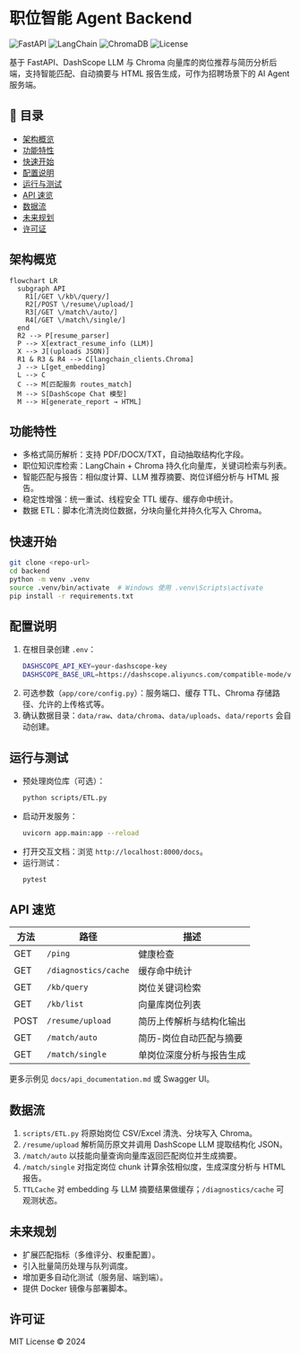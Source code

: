 # 职位智能 Agent Backend

![FastAPI](https://img.shields.io/badge/FastAPI-0.110+-009688?logo=fastapi)
![LangChain](https://img.shields.io/badge/LangChain-0.3.x-1C3A70)
![ChromaDB](https://img.shields.io/badge/Vectorstore-ChromaDB-orange)
![License](https://img.shields.io/badge/license-MIT-blue)

基于 FastAPI、DashScope LLM 与 Chroma 向量库的岗位推荐与简历分析后端，支持智能匹配、自动摘要与 HTML 报告生成，可作为招聘场景下的 AI Agent 服务端。

## 📑 目录
- [架构概览](#架构概览)
- [功能特性](#功能特性)
- [快速开始](#快速开始)
- [配置说明](#配置说明)
- [运行与测试](#运行与测试)
- [API 速览](#api-速览)
- [数据流](#数据流)
- [未来规划](#未来规划)
- [许可证](#许可证)

## 架构概览
```mermaid
flowchart LR
  subgraph API
    R1[/GET \/kb\/query/]
    R2[/POST \/resume\/upload/]
    R3[/GET \/match\/auto/]
    R4[/GET \/match\/single/]
  end
  R2 --> P[resume_parser]
  P --> X[extract_resume_info (LLM)]
  X --> J[(uploads JSON)]
  R1 & R3 & R4 --> C[langchain_clients.Chroma]
  J --> L[get_embedding]
  L --> C
  C --> M[匹配服务 routes_match]
  M --> S[DashScope Chat 模型]
  M --> H[generate_report → HTML]
```

## 功能特性
- 多格式简历解析：支持 PDF/DOCX/TXT，自动抽取结构化字段。
- 职位知识库检索：LangChain + Chroma 持久化向量库，关键词检索与列表。
- 智能匹配与报告：相似度计算、LLM 推荐摘要、岗位详细分析与 HTML 报告。
- 稳定性增强：统一重试、线程安全 TTL 缓存、缓存命中统计。
- 数据 ETL：脚本化清洗岗位数据，分块向量化并持久化写入 Chroma。

## 快速开始
```bash
git clone <repo-url>
cd backend
python -m venv .venv
source .venv/bin/activate  # Windows 使用 .venv\Scripts\activate
pip install -r requirements.txt
```

## 配置说明
1. 在根目录创建 `.env`：  
   ```bash
   DASHSCOPE_API_KEY=your-dashscope-key
   DASHSCOPE_BASE_URL=https://dashscope.aliyuncs.com/compatible-mode/v1
   ```
2. 可选参数（`app/core/config.py`）：服务端口、缓存 TTL、Chroma 存储路径、允许的上传格式等。
3. 确认数据目录：`data/raw`、`data/chroma`、`data/uploads`、`data/reports` 会自动创建。

## 运行与测试
- 预处理岗位库（可选）：  
  ```bash
  python scripts/ETL.py
  ```
- 启动开发服务：  
  ```bash
  uvicorn app.main:app --reload
  ```
- 打开交互文档：浏览 `http://localhost:8000/docs`。
- 运行测试：  
  ```bash
  pytest
  ```

## API 速览
| 方法 | 路径 | 描述 |
| --- | --- | --- |
| GET | `/ping` | 健康检查 |
| GET | `/diagnostics/cache` | 缓存命中统计 |
| GET | `/kb/query` | 岗位关键词检索 |
| GET | `/kb/list` | 向量库岗位列表 |
| POST | `/resume/upload` | 简历上传解析与结构化输出 |
| GET | `/match/auto` | 简历-岗位自动匹配与摘要 |
| GET | `/match/single` | 单岗位深度分析与报告生成 |

更多示例见 `docs/api_documentation.md` 或 Swagger UI。

## 数据流
1. `scripts/ETL.py` 将原始岗位 CSV/Excel 清洗、分块写入 Chroma。  
2. `/resume/upload` 解析简历原文并调用 DashScope LLM 提取结构化 JSON。  
3. `/match/auto` 以技能向量查询向量库返回匹配岗位并生成摘要。  
4. `/match/single` 对指定岗位 chunk 计算余弦相似度，生成深度分析与 HTML 报告。  
5. `TTLCache` 对 embedding 与 LLM 摘要结果做缓存；`/diagnostics/cache` 可观测状态。

## 未来规划
- 扩展匹配指标（多维评分、权重配置）。
- 引入批量简历处理与队列调度。
- 增加更多自动化测试（服务层、端到端）。
- 提供 Docker 镜像与部署脚本。

## 许可证
MIT License © 2024
